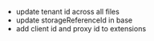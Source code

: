 - update tenant id across all files
- update storageReferenceId in base
- add client id and proxy id to extensions
